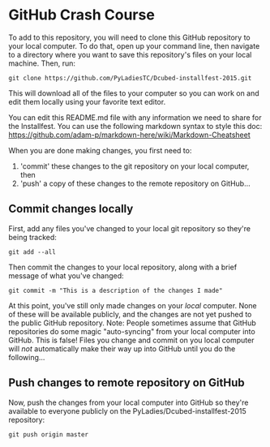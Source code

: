 GitHub Crash Course
===================

To add to this repository, you will need to clone this GitHub repository to your local computer. To do that, open up your command line, then navigate to a directory where you want to save this repository's files on your local machine.  Then, run:

`git clone https://github.com/PyLadiesTC/Dcubed-installfest-2015.git`

This will download all of the files to your computer so you can work on and edit them locally using your favorite text editor.

You can edit this README.md file with any information we need to share for the Installfest.  You can use the following markdown syntax to style this doc: https://github.com/adam-p/markdown-here/wiki/Markdown-Cheatsheet

When you are done making changes, you first need to:
1. 'commit' these changes to the git repository on your local computer, then
2. 'push' a copy of these changes to the remote repository on GitHub...

## Commit changes locally
First, add any files you've changed to your local git repository so they're being tracked:

`git add --all`

Then commit the changes to your local repository, along with a brief message of what you've changed:

`git commit -m "This is a description of the changes I made"`

At this point, you've still only made changes on your *local* computer.  None of these will be available publicly, and the changes are not yet pushed to the public GitHub repository.
Note: People sometimes assume that GitHub repositories do some magic "auto-syncing" from your local computer into GitHub.  This is false!  Files you change and commit on you local computer will *not* automatically make their way up into GitHub until you do the following...

## Push changes to remote repository on GitHub
Now, push the changes from your local computer into GitHub so they're available to everyone publicly on the PyLadies/Dcubed-installfest-2015 repository:

`git push origin master`
